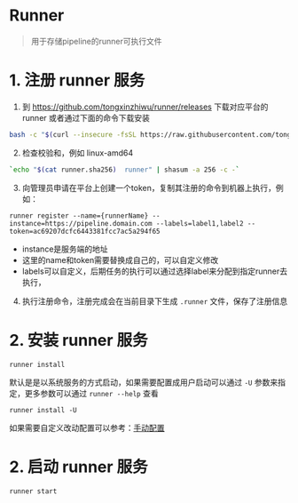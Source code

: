 # Runner

> 用于存储pipeline的runner可执行文件

# 1. 注册 runner 服务

1. 到 https://github.com/tongxinzhiwu/runner/releases 下载对应平台的 runner 或者通过下面的命令下载安装

```bash
bash -c "$(curl --insecure -fsSL https://raw.githubusercontent.com/tongxinzhiwu/runner/main/install.sh)"
```

2. 检查校验和，例如 linux-amd64 

```bash
`echo "$(cat runner.sha256)  runner" | shasum -a 256 -c -`
```

3. 向管理员申请在平台上创建一个token，复制其注册的命令到机器上执行，例如：

```shell
runner register --name={runnerName} --instance=https://pipeline.domain.com --labels=label1,label2 --token=ac69207dcfc6443381fcc7ac5a294f65
```
- instance是服务端的地址
- 这里的name和token需要替换成自己的，可以自定义修改
- labels可以自定义，后期任务的执行可以通过选择label来分配到指定runner去执行，

4. 执行注册命令，注册完成会在当前目录下生成 `.runner` 文件，保存了注册信息



# 2. 安装 runner 服务

```shell
runner install
```

默认是是以系统服务的方式启动，如果需要配置成用户启动可以通过 `-U` 参数来指定，更多参数可以通过 `runner --help` 查看

```shell
runner install -U
```

如果需要自定义改动配置可以参考：[手动配置](./INSTALL.md)

# 2. 启动 runner 服务

```shell
runner start
```

